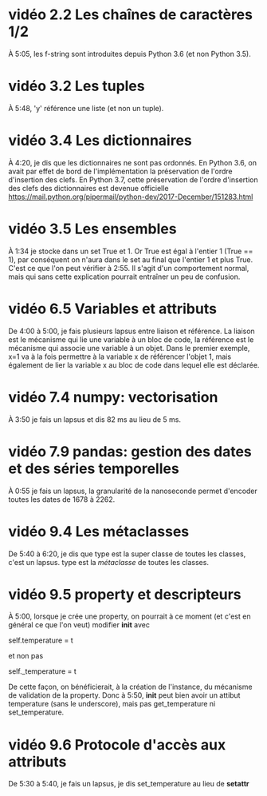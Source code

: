 # vidéo 2.2 Les chaînes de caractères 1/2

À 5:05, les f-string sont introduites depuis Python 3.6 (et non Python 3.5).

# vidéo 3.2 Les tuples

À 5:48, 'y' référence une liste (et non un tuple).

# vidéo 3.4 Les dictionnaires

À 4:20, je dis que les dictionnaires ne sont pas ordonnés. En Python 3.6, on
avait par effet de bord de l'implémentation la préservation de l'ordre
d'insertion des clefs. En Python 3.7, cette préservation de l'ordre d'insertion
des clefs des dictionnaires est devenue officielle
https://mail.python.org/pipermail/python-dev/2017-December/151283.html

# vidéo 3.5 Les ensembles

À 1:34 je stocke dans un set True et 1. Or True est égal à l'entier 1 (True ==
1), par conséquent on n'aura dans le set au final que l'entier 1 et plus True.
C'est ce que l'on peut vérifier à 2:55. Il s'agit d'un comportement normal, mais
qui sans cette explication pourrait entraîner un peu de confusion.


# vidéo 6.5 Variables et attributs

De 4:00 à 5:00, je fais plusieurs lapsus entre liaison et référence. La liaison
est le mécanisme qui lie une variable à un bloc de code, la référence est le
mécanisme qui associe une variable à un objet. Dans le premier exemple, x=1 va à
la fois permettre à la variable x de référencer l'objet 1, mais également de
lier la variable x au bloc de code dans lequel elle est déclarée.

# vidéo 7.4 numpy: vectorisation

À  3:50 je fais un lapsus et dis 82 ms au lieu de  5 ms.

# vidéo 7.9 pandas: gestion des dates et des séries temporelles

À 0:55 je fais un lapsus, la granularité de la nanoseconde permet d'encoder
toutes les dates de 1678 à 2262.

# vidéo 9.4 Les métaclasses

De 5:40 à 6:20, je dis que type est la super classe de toutes les classes, c'est
un lapsus. type est la *métaclasse* de toutes les classes.

# vidéo 9.5 property et descripteurs

À 5:00, lorsque je crée une property, on pourrait à ce moment (et c'est en
général ce que l'on veut) modifier __init__ avec

self.temperature = t

et non pas

self._temperature = t

De cette façon, on bénéficierait, à la création de l'instance, du mécanisme de
validation de la property. Donc à 5:50, __init__ peut bien avoir un attibut
temperature (sans le underscore), mais pas get_temperature ni set_temperature.

# vidéo 9.6 Protocole d'accès aux attributs

De 5:30 à 5:40, je fais un lapsus, je dis set_temperature au lieu de
__setattr__
